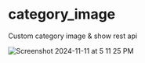 # category_image
Custom category image &amp; show rest api 


![Screenshot 2024-11-11 at 5 11 25 PM](https://github.com/user-attachments/assets/4b7e3205-8f1a-4d65-aa8c-cd994b5960af)
